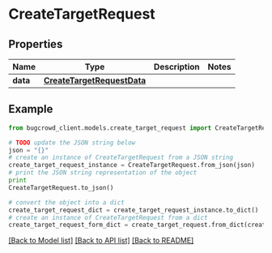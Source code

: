 # CreateTargetRequest


## Properties

Name | Type | Description | Notes
------------ | ------------- | ------------- | -------------
**data** | [**CreateTargetRequestData**](CreateTargetRequestData.md) |  | 

## Example

```python
from bugcrowd_client.models.create_target_request import CreateTargetRequest

# TODO update the JSON string below
json = "{}"
# create an instance of CreateTargetRequest from a JSON string
create_target_request_instance = CreateTargetRequest.from_json(json)
# print the JSON string representation of the object
print
CreateTargetRequest.to_json()

# convert the object into a dict
create_target_request_dict = create_target_request_instance.to_dict()
# create an instance of CreateTargetRequest from a dict
create_target_request_form_dict = create_target_request.from_dict(create_target_request_dict)
```
[[Back to Model list]](../README.md#documentation-for-models) [[Back to API list]](../README.md#documentation-for-api-endpoints) [[Back to README]](../README.md)


